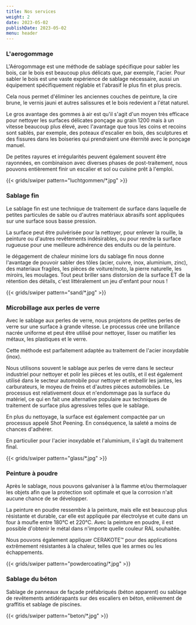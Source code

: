 ```yaml
---
title: Nos services
weight: 2
date: 2023-05-02
publishDate: 2023-05-02
menu: header
---
```


### L'aerogommage

L'Aérogommage est une méthode de sablage spécifique pour sabler les bois, car le bois est beaucoup plus délicats que, par exemple, l'acier. Pour sabler le bois est une vaste expérience de sablage nécessaire, aussi un équipement spécifiquement réglable et l'abrasif le plus fin et plus precis.

Cela nous permet d'éliminer les anciennes couches de peinture, la cire brune, le vernis jauni et autres salissures et le bois redevient a l'état naturel.

Le gros avantage des gommes à air est qu'il s'agit d'un moyen très efficace pour nettoyer les surfaces délicates
ponçage au grain 1200 mais à un vitesse beaucoup plus élevé, avec l'avantage que tous les coins et recoins sont sablés,
par exemple, des poteaux d'escalier en bois, des sculptures et des fissures dans les boiseries qui prendraient une éternité avec le ponçage manuel.

De petites rayures et irrégularités peuvent également souvent être rayonnées, en combinaison avec diverses phases de post-traitement, nous pouvons entièrement finir un escalier et sol ou cuisine prêt à l'emploi.

{{< grids/swiper pattern="luchtgommen/*.jpg" >}}

### Sablage fin

Le sablage fin est une technique de traitement de surface dans laquelle de petites particules de sable ou d'autres matériaux abrasifs sont appliquées sur une surface sous basse pression.

La surface peut être pulvérisée pour la nettoyer, pour enlever la rouille, la peinture ou d'autres revêtements indésirables, ou pour rendre la surface rugueuse pour une meilleure adhérence des enduits ou de la peinture.

le dégagement de chaleur minime lors du sablage fin nous donne l'avantage de pouvoir sabler des tôles (acier, cuivre, inox, aluminium, zinc), des materiaux fragiles, les pièces de voiture/moto, la pierre naturelle, les miroirs, les moulages. Tout peut briller sans distorsion de la surface ET de la rétention des détails, c'est littéralement un jeu d'enfant pour nous !

{{< grids/swiper pattern="sand/*.jpg" >}}

### Microbillage aux perles de verre

Avec le sablage aux perles de verre, nous projetons de petites perles de verre sur une surface à grande vitesse.
Le processus crée une brillance nacrée uniforme et peut être utilisé pour nettoyer, lisser ou matifier les métaux, les plastiques et le verre.

Cette méthode est parfaitement adaptée au traitement de l'acier inoxydable (inox).

Nous utilisons souvent le sablage aux perles de verre dans le secteur industriel pour nettoyer et polir les pièces et les outils, et il est également utilisé dans le secteur automobile pour nettoyer et embellir les jantes, les carburateurs, le moyeu de freins et d'autres pièces automobiles. Le processus est relativement doux et n'endommage pas la surface du matériel, ce qui en fait une alternative populaire aux techniques de traitement de surface plus agressives telles que le sablage.

En plus du nettoyage, la surface est également compactée par un processus appelé Shot Peening. En conséquence, la saleté a moins de chances d'adhérer.

En particulier pour l'acier inoxydable et l'aluminium, il s'agit du traitement final.

{{< grids/swiper pattern="glass/*.jpg" >}}

### Peinture à poudre

Après le sablage, nous pouvons galvaniser à la flamme et/ou thermolaquer les objets afin que la protection soit optimale et que la corrosion n'ait aucune chance de se développer.

La peinture en poudre ressemble à la peinture, mais elle est beaucoup plus résistante et durable, car elle est appliquée par électrolyse et cuite dans un four à moufle entre 180°C et 220°C. Avec la peinture en poudre, il est possible d'obtenir le métal dans n'importe quelle couleur RAL souhaitée.

Nous pouvons également appliquer CERAKOTE™ pour des applications extrêmement résistantes à la chaleur, telles que les armes ou les échappements.

{{< grids/swiper pattern="powdercoating/*.jpg" >}}

### Sablage du béton

Sablage de panneaux de façade préfabriqués (béton apparent) ou sablage de revêtements antidérapants sur des escaliers en béton, enlèvement de graffitis et sablage de piscines.

{{< grids/swiper pattern="beton/*.jpg" >}}
